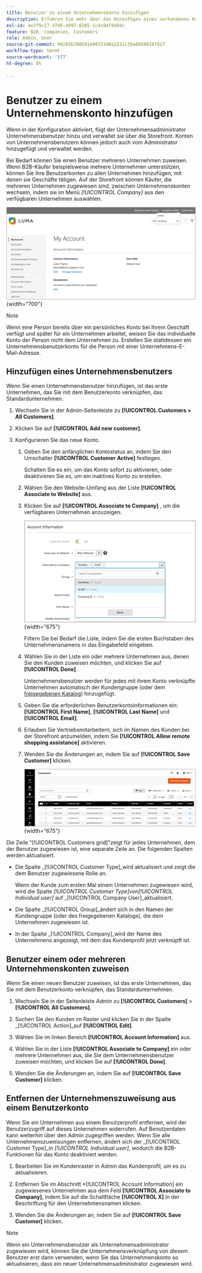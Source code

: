 ```yaml
---
title: Benutzer zu einem Unternehmenskonto hinzufügen
description: Erfahren Sie mehr über das Hinzufügen eines vorhandenen Kunden zu einem Unternehmenskonto.
exl-id: ee2f9c27-37d6-4997-8285-1c4c84f8d04c
feature: B2B, Companies, Customers
role: Admin, User
source-git-commit: 99285b700b91e0072340a2231c39a8050818fd17
workflow-type: tm+mt
source-wordcount: '577'
ht-degree: 0%

---
```


# Benutzer zu einem Unternehmenskonto hinzufügen

Wenn in der Konfiguration aktiviert, fügt der Unternehmensadministrator Unternehmensbenutzer hinzu und verwaltet sie über die Storefront. Konten von Unternehmensbenutzern können jedoch auch vom Administrator hinzugefügt und verwaltet werden.

Bei Bedarf können Sie einen Benutzer mehreren Unternehmen zuweisen. Wenn B2B-Käufer beispielsweise mehrere Unternehmen unterstützen, können Sie ihre Benutzerkonten zu allen Unternehmen hinzufügen, mit denen sie Geschäfte tätigen. Auf der Storefront können Käufer, die mehreren Unternehmen zugewiesen sind, zwischen Unternehmenskonten wechseln, indem sie im Menü *[!UICONTROL Company]* aus den verfügbaren Unternehmen auswählen.

![Mit Unternehmen verknüpfen](./assets/company-assign-multi-switcher.png){width="700"}

>[!NOTE]
>
>Wenn eine Person bereits über ein persönliches Konto bei Ihrem Geschäft verfügt und später für ein Unternehmen arbeitet, weisen Sie das individuelle Konto der Person nicht dem Unternehmen zu. Erstellen Sie stattdessen ein Unternehmensbenutzerkonto für die Person mit einer Unternehmens-E-Mail-Adresse.

## Hinzufügen eines Unternehmensbenutzers

Wenn Sie einen Unternehmensbenutzer hinzufügen, ist das erste Unternehmen, das Sie mit dem Benutzerkonto verknüpfen, das Standardunternehmen.

1. Wechseln Sie in der Admin-Seitenleiste zu **[!UICONTROL Customers > All Customers]**.

1. Klicken Sie auf **[!UICONTROL Add new customer]**.

1. Konfigurieren Sie das neue Konto.

   1. Geben Sie den anfänglichen Kontostatus an, indem Sie den Umschalter **[!UICONTROL Customer Active]** festlegen.

      Schalten Sie es ein, um das Konto sofort zu aktivieren, oder deaktivieren Sie es, um ein inaktives Konto zu erstellen.

   1. Wählen Sie den Website-Umfang aus der Liste **[!UICONTROL Associate to Website]** aus.

   1. Klicken Sie auf **[!UICONTROL Associate to Company]** , um die verfügbaren Unternehmen anzuzeigen.

      ![Mit Unternehmen verknüpfen](./assets/company-assign-customer-account.png){width="675"}

      Filtern Sie bei Bedarf die Liste, indem Sie die ersten Buchstaben des Unternehmensnamens in das Eingabefeld eingeben.

   1. Wählen Sie in der Liste ein oder mehrere Unternehmen aus, denen Sie den Kunden zuweisen möchten, und klicken Sie auf **[!UICONTROL Done]**.

      Unternehmensbenutzer werden für jedes mit ihrem Konto verknüpfte Unternehmen automatisch der Kundengruppe (oder dem [freigegebenen Katalog](catalog-shared.md)) hinzugefügt.

   1. Geben Sie die erforderlichen Benutzerkontoinformationen ein: **[!UICONTROL First Name]**, **[!UICONTROL Last Name]** und **[!UICONTROL Email]**.

   1. Erlauben Sie Vertriebsmitarbeitern, sich im Namen des Kunden bei der Storefront anzumelden, indem Sie **[!UICONTROL Allow remote shopping assistance]** aktivieren.

   1. Wenden Sie die Änderungen an, indem Sie auf **[!UICONTROL Save Customer]** klicken.

      ![Kundenraster mit Unternehmenszuweisungen](./assets/company-assign-user-assignments.png){width="675"}

Die Zeile &quot;[!UICONTROL Customers grid]&quot;zeigt für jedes Unternehmen, dem der Benutzer zugewiesen ist, eine separate Zeile an. Die folgenden Spalten werden aktualisiert.

- Die Spalte _[!UICONTROL Customer Type]_wird aktualisiert und zeigt die dem Benutzer zugewiesene Rolle an.

  Wenn der Kunde zum ersten Mal einem Unternehmen zugewiesen wird, wird die Spalte _[!UICONTROL Customer Type]_von_[!UICONTROL Individual user]_ auf _[!UICONTROL Company User]_aktualisiert.

- Die Spalte _[!UICONTROL Group]_ändert sich in den Namen der Kundengruppe (oder des freigegebenen Katalogs), die dem Unternehmen zugewiesen ist.

- In der Spalte _[!UICONTROL Company]_wird der Name des Unternehmens angezeigt, mit dem das Kundenprofil jetzt verknüpft ist.

## Benutzer einem oder mehreren Unternehmenskonten zuweisen

Wenn Sie einen neuen Benutzer zuweisen, ist das erste Unternehmen, das Sie mit dem Benutzerkonto verknüpfen, das Standardunternehmen.

1. Wechseln Sie in der Seitenleiste _Admin_ zu **[!UICONTROL Customers]** > **[!UICONTROL All Customers]**.

1. Suchen Sie den Kunden im Raster und klicken Sie in der Spalte _[!UICONTROL Action]_auf **[!UICONTROL Edit]**.

1. Wählen Sie im linken Bereich **[!UICONTROL Account Information]** aus.

1. Wählen Sie in der Liste **[!UICONTROL Associate to Company]** ein oder mehrere Unternehmen aus, die Sie dem Unternehmensbenutzer zuweisen möchten, und klicken Sie auf **[!UICONTROL Done]**.

1. Wenden Sie die Änderungen an, indem Sie auf **[!UICONTROL Save Customer]** klicken.

## Entfernen der Unternehmenszuweisung aus einem Benutzerkonto

Wenn Sie ein Unternehmen aus einem Benutzerprofil entfernen, wird der Benutzerzugriff auf dieses Unternehmen widerrufen. Auf Benutzerdaten kann weiterhin über den Admin zugegriffen werden. Wenn Sie alle Unternehmenszuweisungen entfernen, ändert sich der _[!UICONTROL Customer Type]_in *[!UICONTROL Individual user]*, wodurch die B2B-Funktionen für das Konto deaktiviert werden.

1. Bearbeiten Sie im Kundenraster in Admin das Kundenprofil, um es zu aktualisieren.

1. Entfernen Sie im Abschnitt *[!UICONTROL Account Information] ein zugewiesenes Unternehmen aus dem Feld **[!UICONTROL Associate to Company]**, indem Sie auf die Schaltfläche **[!UICONTROL X]** in der Beschriftung für den Unternehmensnamen klicken.

1. Wenden Sie die Änderungen an, indem Sie auf **[!UICONTROL Save Customer]** klicken.

>[!NOTE]
>
>Wenn ein Unternehmensbenutzer als Unternehmensadministrator zugewiesen wird, können Sie die Unternehmensverknüpfung von diesem Benutzer erst dann verwenden, wenn Sie das Unternehmenskonto so aktualisieren, dass ein neuer Unternehmensadministrator zugewiesen wird.
